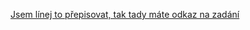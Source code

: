 [Jsem línej to přepisovat, tak tady máte odkaz na zadání](https://kasiopea.matfyz.cz/archiv/2022/doma/A/)